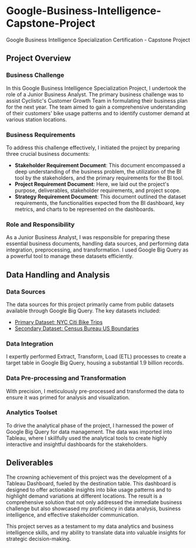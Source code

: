 # Google-Business-Intelligence-Capstone-Project
Google Business Intelligence Specialization Certification - Capstone Project

## Project Overview

### Business Challenge

In this Google Business Intelligence Specialization Project, I undertook the role of a Junior Business Analyst. The primary business challenge was to assist Cyclistic's Customer Growth Team in formulating their business plan for the next year. The team aimed to gain a comprehensive understanding of their customers' bike usage patterns and to identify customer demand at various station locations.

### Business Requirements

To address this challenge effectively, I initiated the project by preparing three crucial business documents:

- **Stakeholder Requirement Document**: This document encompassed a deep understanding of the business problem, the utilization of the BI tool by the stakeholders, and the primary requirements for the BI tool.
- **Project Requirement Document**: Here, we laid out the project's purpose, deliverables, stakeholder requirements, and project scope.
- **Strategy Requirement Document**: This document outlined the dataset requirements, the functionalities expected from the BI dashboard, key metrics, and charts to be represented on the dashboards.

### Role and Responsibility

As a Junior Business Analyst, I was responsible for preparing these essential business documents, handling data sources, and performing data integration, preprocessing, and transformation. I used Google Big Query as a powerful tool to manage these datasets efficiently.

## Data Handling and Analysis

### Data Sources

The data sources for this project primarily came from public datasets available through Google Big Query. The key datasets included:

- [Primary Dataset: NYC Citi Bike Trips](https://console.cloud.google.com/marketplace/details/city-of-new-york/nyc-citi-bike)
- [Secondary Dataset: Census Bureau US Boundaries](https://console.cloud.google.com/marketplace/product/united-states-census-bureau/us-geographic-boundaries)

### Data Integration

I expertly performed Extract, Transform, Load (ETL) processes to create a target table in Google Big Query, housing a substantial 1.9 billion records.

### Data Pre-processing and Transformation

With precision, I meticulously pre-processed and transformed the data to ensure it was primed for analysis and visualization.

### Analytics Toolset

To drive the analytical phase of the project, I harnessed the power of Google Big Query for data management. The data was imported into Tableau, where I skillfully used the analytical tools to create highly interactive and insightful dashboards for the stakeholders.

## Deliverables

The crowning achievement of this project was the development of a Tableau Dashboard, fueled by the destination table. This dashboard is designed to offer actionable insights into bike usage patterns and to highlight demand variations at different locations. The result is a comprehensive solution that not only addressed the immediate business challenge but also showcased my proficiency in data analysis, business intelligence, and effective stakeholder communication.

This project serves as a testament to my data analytics and business intelligence skills, and my ability to translate data into valuable insights for strategic decision-making.
